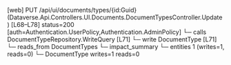 [web] PUT /api/ui/documents/types/{id:Guid}  (Dataverse.Api.Controllers.UI.Documents.DocumentTypesController.Update)  [L68–L78] status=200 [auth=Authentication.UserPolicy,Authentication.AdminPolicy]
  └─ calls DocumentTypeRepository.WriteQuery [L71]
  └─ write DocumentType [L71]
    └─ reads_from DocumentTypes
  └─ impact_summary
    └─ entities 1 (writes=1, reads=0)
      └─ DocumentType writes=1 reads=0

